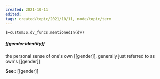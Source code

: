 ```yaml
---
created: 2021-10-11
edited: 
tags: created/topic/2021/10/11, node/topic/term
---
```

`$=customJS.dv_funcs.mentionedIn(dv)`

##### <s class="topic-title">[[gender identity]]</s>
the personal sense of one's own [[gender]], generally just referred to as own's [[gender]]

**See**:: [[gender]]
